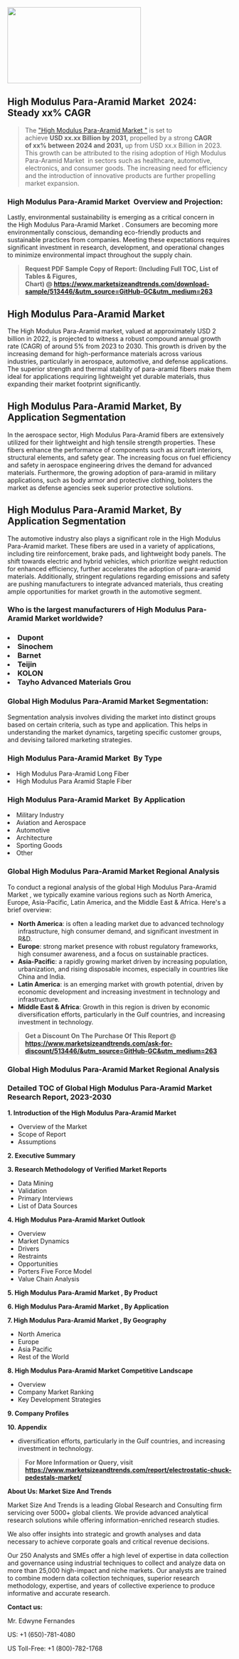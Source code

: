 <p><img class="alignnone size-medium wp-image-20088" src="https://ffe5etoiles.com/wp-content/uploads/2024/12/MST1-300x171.png" alt="" width="300" height="171" /></p><h2 id="ember46" class="ember-view reader-text-block__heading-2">High Modulus Para-Aramid Market &nbsp;2024: Steady&nbsp;xx% CAGR</h2><blockquote id="ember47" class="ember-view reader-text-block__blockquote">The&nbsp;<a class="app-aware-link " href="https://www.marketsizeandtrends.com/download-sample/513446/&utm_source=GitHub-GC&utm_medium=263" target="_blank" data-test-app-aware-link="">"High Modulus Para-Aramid Market "</a>&nbsp;is set to achieve&nbsp;<strong>USD&nbsp;xx.xx&nbsp;Billion by 2031,</strong>&nbsp;propelled by a strong&nbsp;<strong>CAGR of&nbsp;xx% between 2024 and 2031,</strong>&nbsp;up from USD xx.x Billion in 2023. This growth can be attributed to the rising adoption of&nbsp;High Modulus Para-Aramid Market &nbsp;in sectors such as healthcare, automotive, electronics, and consumer goods. The increasing need for efficiency and the introduction of innovative products are further propelling market expansion.</blockquote><h3 id="ember48" class="ember-view reader-text-block__heading-3">High Modulus Para-Aramid Market &nbsp;Overview and Projection:</h3><p id="ember49" class="ember-view reader-text-block__paragraph">Lastly, environmental sustainability is emerging as a critical concern in the&nbsp;High Modulus Para-Aramid Market . Consumers are becoming more environmentally conscious, demanding eco-friendly products and sustainable practices from companies. Meeting these expectations requires significant investment in research, development, and operational changes to minimize environmental impact throughout the supply chain.</p><blockquote id="ember50" class="ember-view reader-text-block__blockquote"><strong>Request PDF Sample Copy of Report: (Including Full TOC, List of Tables &amp; Figures, Chart)&nbsp;@&nbsp;<strong><a href="https://www.marketsizeandtrends.com/download-sample/513446/&utm_source=GitHub-GC&utm_medium=263" target="_blank">https://www.marketsizeandtrends.com/download-sample/513446/&utm_source=GitHub-GC&utm_medium=263</a></strong></strong></blockquote><h3 class=""> <h2>High Modulus Para-Aramid Market</h2><p>The High Modulus Para-Aramid market, valued at approximately USD 2 billion in 2022, is projected to witness a robust compound annual growth rate (CAGR) of around 5% from 2023 to 2030. This growth is driven by the increasing demand for high-performance materials across various industries, particularly in aerospace, automotive, and defense applications. The superior strength and thermal stability of para-aramid fibers make them ideal for applications requiring lightweight yet durable materials, thus expanding their market footprint significantly.</p><h2>High Modulus Para-Aramid Market, By Application Segmentation</h2><p>In the aerospace sector, High Modulus Para-Aramid fibers are extensively utilized for their lightweight and high tensile strength properties. These fibers enhance the performance of components such as aircraft interiors, structural elements, and safety gear. The increasing focus on fuel efficiency and safety in aerospace engineering drives the demand for advanced materials. Furthermore, the growing adoption of para-aramid in military applications, such as body armor and protective clothing, bolsters the market as defense agencies seek superior protective solutions.</p><h2>High Modulus Para-Aramid Market, By Application Segmentation</h2><p>The automotive industry also plays a significant role in the High Modulus Para-Aramid market. These fibers are used in a variety of applications, including tire reinforcement, brake pads, and lightweight body panels. The shift towards electric and hybrid vehicles, which prioritize weight reduction for enhanced efficiency, further accelerates the adoption of para-aramid materials. Additionally, stringent regulations regarding emissions and safety are pushing manufacturers to integrate advanced materials, thus creating ample opportunities for market growth in the automotive segment.</p></h3><h3 id="" class="">Who is the largest manufacturers of&nbsp;High Modulus Para-Aramid Market worldwide?</h3><h3 class=""></Li><Li>Dupont</Li><Li> Sinochem</Li><Li> Barnet</Li><Li> Teijin</Li><Li> KOLON</Li><Li> Tayho Advanced Materials Grou</h3><h3 id="ember53" class="ember-view reader-text-block__heading-3">Global&nbsp;High Modulus Para-Aramid Market Segmentation:</h3><p id="ember54" class="ember-view reader-text-block__paragraph">Segmentation analysis involves dividing the market into distinct groups based on certain criteria, such as type and application. This helps in understanding the market dynamics, targeting specific customer groups, and devising tailored marketing strategies.</p><h3 id="" class="">High Modulus Para-Aramid Market &nbsp;By Type</h3><p></Li><Li>High Modulus Para-Aramid Long Fiber</Li><Li> High Modulus Para Aramid Staple Fiber</p><h3 id="" class="">High Modulus Para-Aramid Market &nbsp;By Application</h3><p class=""></Li><Li>Military Industry</Li><Li> Aviation and Aerospace</Li><Li> Automotive</Li><Li> Architecture</Li><Li> Sporting Goods</Li><Li> Other</p><h3 id="ember62" class="ember-view reader-text-block__heading-3">Global High Modulus Para-Aramid Market Regional Analysis</h3><p id="ember63" class="ember-view reader-text-block__paragraph">To conduct a regional analysis of the global High Modulus Para-Aramid Market , we typically examine various regions such as North America, Europe, Asia-Pacific, Latin America, and the Middle East &amp; Africa. Here's a brief overview:</p><ul><li><strong>North America</strong>: is often a leading market due to advanced technology infrastructure, high consumer demand, and significant investment in R&amp;D.</li><li><strong>Europe</strong>: strong market presence with robust regulatory frameworks, high consumer awareness, and a focus on sustainable practices.</li><li><strong>Asia-Pacific</strong>: a rapidly growing market driven by increasing population, urbanization, and rising disposable incomes, especially in countries like China and India.</li><li><strong>Latin America</strong>: is an emerging market with growth potential, driven by economic development and increasing investment in technology and infrastructure.</li><li><strong>Middle East &amp; Africa</strong>: Growth in this region is driven by economic diversification efforts, particularly in the Gulf countries, and increasing investment in technology.</li></ul><blockquote id="ember61" class="ember-view reader-text-block__blockquote"><strong>Get a Discount On The Purchase Of This Report @ <strong><a href="https://html-cleaner.com/" target="">https://www.marketsizeandtrends.com/ask-for-discount/513446/&utm_source=GitHub-GC&utm_medium=263</a></strong></strong></blockquote><h3 id="ember62" class="ember-view reader-text-block__heading-3">Global High Modulus Para-Aramid Market Regional Analysis</h3><h3 id="" class="">Detailed TOC of Global High Modulus Para-Aramid Market Research Report, 2023-2030</h3><p id="" class=""><strong>1. Introduction of the High Modulus Para-Aramid Market </strong></p><ul><li>Overview of the Market</li><li>Scope of Report</li><li>Assumptions</li></ul><p id="" class=""><strong>2. Executive Summary</strong></p><p id="" class=""><strong>3. Research Methodology of Verified Market Reports</strong></p><ul><li>Data Mining</li><li>Validation</li><li>Primary Interviews</li><li>List of Data Sources</li></ul><p id="" class=""><strong>4. High Modulus Para-Aramid Market Outlook</strong></p><ul><li>Overview</li><li>Market Dynamics</li><li>Drivers</li><li>Restraints</li><li>Opportunities</li><li>Porters Five Force Model</li><li>Value Chain Analysis</li></ul><p id="" class=""><strong>5. High Modulus Para-Aramid Market , By Product</strong></p><p id="" class=""><strong>6. High Modulus Para-Aramid Market , By Application</strong></p><p id="" class=""><strong>7. High Modulus Para-Aramid Market , By Geography</strong></p><ul><li>North America</li><li>Europe</li><li>Asia Pacific</li><li>Rest of the World</li></ul><p id="" class=""><strong>8. High Modulus Para-Aramid Market Competitive Landscape</strong></p><ul><li>Overview</li><li>Company Market Ranking</li><li>Key Development Strategies</li></ul><p id="" class=""><strong>9. Company Profiles</strong></p><p id="" class=""><strong>10. Appendix</strong></p><ul><li>diversification efforts, particularly in the Gulf countries, and increasing investment in technology.</li></ul><blockquote id="ember65" class="ember-view reader-text-block__blockquote"><strong>For More Information or Query, visit <strong><strong><a href="https://html-cleaner.com/" target="">https://www.marketsizeandtrends.com/report/electrostatic-chuck-pedestals-market/</a></strong></strong></strong></blockquote><p id="" class=""><strong>About Us: Market Size And Trends</strong></p><p id="" class="">Market Size And Trends is a leading Global Research and Consulting firm servicing over 5000+ global clients. We provide advanced analytical research solutions while offering information-enriched research studies.</p><p id="" class="">We also offer insights into strategic and growth analyses and data necessary to achieve corporate goals and critical revenue decisions.</p><p id="" class="">Our 250 Analysts and SMEs offer a high level of expertise in data collection and governance using industrial techniques to collect and analyze data on more than 25,000 high-impact and niche markets. Our analysts are trained to combine modern data collection techniques, superior research methodology, expertise, and years of collective experience to produce informative and accurate research.</p><p id="" class=""><strong>Contact us:</strong></p><p id="" class="">Mr. Edwyne Fernandes</p><p id="" class="">US: +1 (650)-781-4080</p><p id="" class="">US Toll-Free: +1 (800)-782-1768</p>
